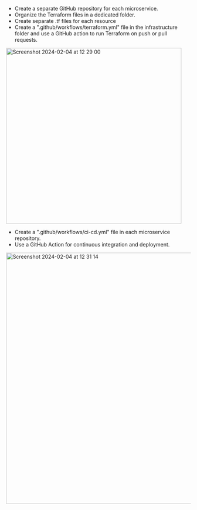 - Create a separate GitHub repository for each microservice.
- Organize the Terraform files in a dedicated folder.
- Create separate .tf files for each resource
- Create a ".github/workflows/terraform.yml" file in the infrastructure folder and use a GitHub action to run Terraform on push or pull requests.
<img width="478" alt="Screenshot 2024-02-04 at 12 29 00" src="https://github.com/victordirisu/Terraform_project/assets/147115134/4b5cca7b-9721-410c-8bac-e5c0748d06de">

- Create a ".github/workflows/ci-cd.yml" file in each microservice repository.
- Use a GitHub Action for continuous integration and deployment.
<img width="683" alt="Screenshot 2024-02-04 at 12 31 14" src="https://github.com/victordirisu/Terraform_project/assets/147115134/aa825904-cc55-46e1-bf67-ffa8802d5cbb">

